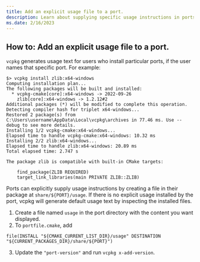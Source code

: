 ```yaml
---
title: Add an explicit usage file to a port.
description: Learn about supplying specific usage instructions in ports
ms.date: 2/16/2023
---
```

## How to: Add an explicit usage file to a port.

`vcpkg` generates usage text for users who install particular ports, if the user names that specific port. For example:

```
$> vcpkg install zlib:x64-windows
Computing installation plan...
The following packages will be built and installed:
  * vcpkg-cmake[core]:x64-windows -> 2022-09-26
    zlib[core]:x64-windows -> 1.2.12#2
Additional packages (*) will be modified to complete this operation.
Detecting compiler hash for triplet x64-windows...
Restored 2 package(s) from C:\Users\username\AppData\Local\vcpkg\archives in 77.46 ms. Use --debug to see more details.
Installing 1/2 vcpkg-cmake:x64-windows...
Elapsed time to handle vcpkg-cmake:x64-windows: 10.32 ms
Installing 2/2 zlib:x64-windows...
Elapsed time to handle zlib:x64-windows: 20.89 ms
Total elapsed time: 2.747 s

The package zlib is compatible with built-in CMake targets:

    find_package(ZLIB REQUIRED)
    target_link_libraries(main PRIVATE ZLIB::ZLIB)
```

Ports can explicitly supply usage instructions by creating a file in their package at `share/${PORT}/usage`. If there is no explicit usage installed by the port, vcpkg will generate default usage text by inspecting the installed files.

1. Create a file named `usage` in the port directory with the content you want displayed.
2. To `portfile.cmake`, add
```
file(INSTALL "${CMAKE_CURRENT_LIST_DIR}/usage" DESTINATION "${CURRENT_PACKAGES_DIR}/share/${PORT}")
```
3. Update the `"port-version"` and run `vcpkg x-add-version`.
